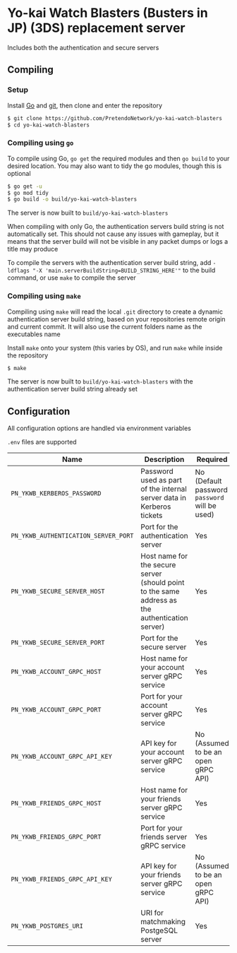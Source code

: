 # Yo-kai Watch Blasters (Busters in JP) (3DS) replacement server
Includes both the authentication and secure servers

## Compiling

### Setup
Install [Go](https://go.dev/doc/install) and [git](https://git-scm.com/downloads), then clone and enter the repository

```bash
$ git clone https://github.com/PretendoNetwork/yo-kai-watch-blasters
$ cd yo-kai-watch-blasters
```

### Compiling using `go`
To compile using Go, `go get` the required modules and then `go build` to your desired location. You may also want to tidy the go modules, though this is optional

```bash
$ go get -u
$ go mod tidy
$ go build -o build/yo-kai-watch-blasters
```

The server is now built to `build/yo-kai-watch-blasters`

When compiling with only Go, the authentication servers build string is not automatically set. This should not cause any issues with gameplay, but it means that the server build will not be visible in any packet dumps or logs a title may produce

To compile the servers with the authentication server build string, add `-ldflags "-X 'main.serverBuildString=BUILD_STRING_HERE'"` to the build command, or use `make` to compile the server

### Compiling using `make`
Compiling using `make` will read the local `.git` directory to create a dynamic authentication server build string, based on your repositories remote origin and current commit. It will also use the current folders name as the executables name

Install `make` onto your system (this varies by OS), and run `make` while inside the repository

```bash
$ make
```

The server is now built to `build/yo-kai-watch-blasters` with the authentication server build string already set

## Configuration
All configuration options are handled via environment variables

`.env` files are supported

| Name                                      | Description                                                                                     | Required                                      |
|-------------------------------------------|-------------------------------------------------------------------------------------------------|-----------------------------------------------|
| `PN_YKWB_KERBEROS_PASSWORD`          | Password used as part of the internal server data in Kerberos tickets                           | No (Default password `password` will be used) |
| `PN_YKWB_AUTHENTICATION_SERVER_PORT` | Port for the authentication server                                                              | Yes                                           |
| `PN_YKWB_SECURE_SERVER_HOST`         | Host name for the secure server (should point to the same address as the authentication server) | Yes                                           |
| `PN_YKWB_SECURE_SERVER_PORT`         | Port for the secure server                                                                      | Yes                                           |
| `PN_YKWB_ACCOUNT_GRPC_HOST`          | Host name for your account server gRPC service                                                  | Yes                                           |
| `PN_YKWB_ACCOUNT_GRPC_PORT`          | Port for your account server gRPC service                                                       | Yes                                           |
| `PN_YKWB_ACCOUNT_GRPC_API_KEY`       | API key for your account server gRPC service                                                    | No (Assumed to be an open gRPC API)           |
| `PN_YKWB_FRIENDS_GRPC_HOST`          | Host name for your friends server gRPC service                                                  | Yes                                           |
| `PN_YKWB_FRIENDS_GRPC_PORT`          | Port for your friends server gRPC service                                                       | Yes                                           |
| `PN_YKWB_FRIENDS_GRPC_API_KEY`       | API key for your friends server gRPC service                                                    | No (Assumed to be an open gRPC API)           |
| `PN_YKWB_POSTGRES_URI`               | URI for matchmaking PostgeSQL server                                                            | Yes                                           |

